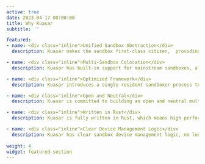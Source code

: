 ```yaml
---
active: true
date: 2023-04-17 00:00:00
title: Why Kuasar
subtitle: ''

featured:
- name: <div class="inline">Unified Sandbox Abstraction</div>
  description: Kuasar makes the sandbox first-class citizen,  providing a unified way for sandbox access and management, and improving sandbox O&M efficiency.

- name: <div class="inline">Multi-Sandbox Colocation</div>
  description: Kuasar has built-in support for mainstream sandboxes, allowing multiple types of sandboxes to run on a single node.

- name: <div class="inline">Optimized Framework</div>
  description: Kuasar introduces a single resident sandboxer process to replace all the shim processes, providing **2× startup** speed and **99%** overhead reduction.

- name: <div class="inline">Open and Neutral</div>
  description: Kuasar is committed to building an open and neutral multi-sandbox technique ecosystem.<br/> All sandbox technologies are welcome in Kuasar.

- name: <div class="inline">Written in Rust</div>
  description: Kuasar is fully written in Rust, which means high performance, high security and low overhead.

- name: <div class="inline">Clear Device Management Logic</div>
  description: Kuasar has clear sandbox device management logic, no longer confused with container's, which effectively reduce resource residual problems.
  
weight: 4
widget: featured-section
---
```

